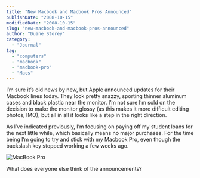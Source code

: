 ```yaml
---
title: "New Macbook and Macbook Pros Announced"
publishDate: "2008-10-15"
modifiedDate: "2008-10-15"
slug: "new-macbook-and-macbook-pros-announced"
author: "Duane Storey"
category:
  - "Journal"
tag:
  - "computers"
  - "macbook"
  - "macbook-pro"
  - "Macs"
---
```


I’m sure it’s old news by new, but Apple announced updates for their Macbook lines today. They look pretty snazzy, sporting thinner aluminum cases and black plastic near the monitor. I’m not sure I’m sold on the decision to make the monitor glossy (as this makes it more difficult editing photos, IMO), but all in all it looks like a step in the right direction.

As I’ve indicated previously, I’m focusing on paying off my student loans for the next little while, which basically means no major purchases. For the time being I’m going to try and stick with my Macbook Pro, even though the backslash key stopped working a few weeks ago.

![MacBook Pro](http://www.migratorynerd.com/wp-content/uploads/2008/10/picture-1.png)

What does everyone else think of the announcements?